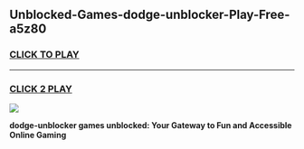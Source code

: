 
## Unblocked-Games-dodge-unblocker-Play-Free-a5z80
<h3>
<a href="https://premium76.site?title=dodge-unblocker&ref=20M">CLICK TO PLAY</a></h3>
<hr>

<h3>
<a href="https://premium76.site?title=dodge-unblocker&ref=20M">CLICK 2 PLAY</a>
  
</h3>

<a href="https://premium76.site?title=dodge-unblocker&ref=19M"><img src="https://clearcache.store/games.png"></a>


**dodge-unblocker games unblocked: Your Gateway to Fun and Accessible Online Gaming**
